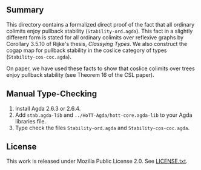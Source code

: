 ## Summary

This directory contains a formalized direct proof of the fact that
all ordinary colimits enjoy pullback stability (`Stability-ord.agda`).
This fact in a slightly different form is stated for all ordinary
colimits over reflexive graphs by Corollary 3.5.10 of Rijke's thesis,
*Classying Types*. We also construct the cogap map for pullback stability
in the coslice category of types (`Stability-cos-coc.agda`).

On paper, we have used these facts to show that coslice colimits over trees
enjoy pullback stability (see Theorem 16 of the CSL paper).

## Manual Type-Checking

1. Install Agda 2.6.3 or 2.6.4.
2. Add `stab.agda-lib` and `../HoTT-Agda/hott-core.agda-lib` to your Agda libraries file.
3. Type check the files `Stability-ord.agda` and `Stability-cos-coc.agda`.

## License

This work is released under Mozilla Public License 2.0.
See [LICENSE.txt](LICENSE.txt).
